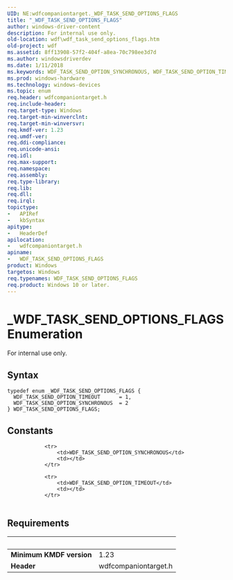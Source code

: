 ```yaml
---
UID: NE:wdfcompaniontarget._WDF_TASK_SEND_OPTIONS_FLAGS
title: "_WDF_TASK_SEND_OPTIONS_FLAGS"
author: windows-driver-content
description: For internal use only.
old-location: wdf\wdf_task_send_options_flags.htm
old-project: wdf
ms.assetid: 8ff13908-57f2-404f-a8ea-70c798ee3d7d
ms.author: windowsdriverdev
ms.date: 1/11/2018
ms.keywords: WDF_TASK_SEND_OPTION_SYNCHRONOUS, WDF_TASK_SEND_OPTION_TIMEOUT, wdfcompaniontarget/WDF_TASK_SEND_OPTION_SYNCHRONOUS, WDF_TASK_SEND_OPTIONS_FLAGS enumeration, wdfcompaniontarget/WDF_TASK_SEND_OPTION_TIMEOUT, _WDF_TASK_SEND_OPTIONS_FLAGS, wdf.wdf_task_send_options_flags, wdfcompaniontarget/WDF_TASK_SEND_OPTIONS_FLAGS, WDF_TASK_SEND_OPTIONS_FLAGS
ms.prod: windows-hardware
ms.technology: windows-devices
ms.topic: enum
req.header: wdfcompaniontarget.h
req.include-header: 
req.target-type: Windows
req.target-min-winverclnt: 
req.target-min-winversvr: 
req.kmdf-ver: 1.23
req.umdf-ver: 
req.ddi-compliance: 
req.unicode-ansi: 
req.idl: 
req.max-support: 
req.namespace: 
req.assembly: 
req.type-library: 
req.lib: 
req.dll: 
req.irql: 
topictype:
-	APIRef
-	kbSyntax
apitype:
-	HeaderDef
apilocation:
-	wdfcompaniontarget.h
apiname:
-	WDF_TASK_SEND_OPTIONS_FLAGS
product: Windows
targetos: Windows
req.typenames: WDF_TASK_SEND_OPTIONS_FLAGS
req.product: Windows 10 or later.
---
```


# _WDF_TASK_SEND_OPTIONS_FLAGS Enumeration
For internal use only.

## Syntax
````
typedef enum _WDF_TASK_SEND_OPTIONS_FLAGS { 
  WDF_TASK_SEND_OPTION_TIMEOUT      = 1,
  WDF_TASK_SEND_OPTION_SYNCHRONOUS  = 2
} WDF_TASK_SEND_OPTIONS_FLAGS;
````

## Constants

<table>
            
                <tr>
                    <td>WDF_TASK_SEND_OPTION_SYNCHRONOUS</td>
                    <td></td>
                </tr>
            
                <tr>
                    <td>WDF_TASK_SEND_OPTION_TIMEOUT</td>
                    <td></td>
                </tr>
</table>


## Requirements
| &nbsp; | &nbsp; |
| ---- |:---- |
| **Minimum KMDF version** | 1.23 |
| **Header** | wdfcompaniontarget.h |